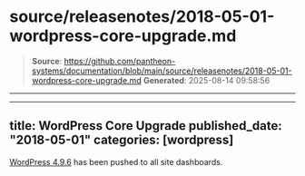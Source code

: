 # source/releasenotes/2018-05-01-wordpress-core-upgrade.md

> **Source**: https://github.com/pantheon-systems/documentation/blob/main/source/releasenotes/2018-05-01-wordpress-core-upgrade.md
> **Generated**: 2025-08-14 09:58:56

---

---
title: WordPress Core Upgrade
published_date: "2018-05-01"
categories: [wordpress]
---
[WordPress 4.9.6](https://github.com/pantheon-systems/WordPress/pull/159) has been pushed to all site dashboards.
